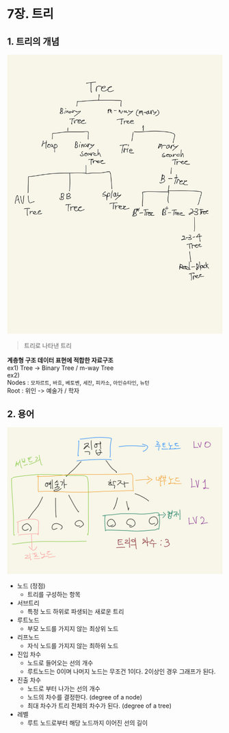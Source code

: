 # 7장. 트리
## 1. 트리의 개념
![IMG1](IMG1.jpg)
> 트리로 나타낸 트리
 
**계층형 구조 데이터 표현에 적합한 자료구조**<br>
ex1) Tree -> Binary Tree / m-way Tree <br>
ex2) <br>Nodes : `모차르트`, `바흐`, `베토벤`, `세잔`, `피카소`, `아인슈타인`, `뉴턴` 
    <br> Root : 위인 -> 예술가 / 학자 

## 2. 용어
![IMG2](IMG2.png)
- 노드 (정점)
  - 트리를 구성하는 항목
- 서브트리
  - 특정 노드 하위로 파생되는 새로운 트리 
- 루트노드
  - 부모 노드를 가지지 않는 최상위 노드
- 리프노드
  - 자식 노드를 가지지 않는 최하위 노드
- 진입 차수
  - 노드로 들어오는 선의 개수 
  - 루트노드는 0이며 나머지 노드는 무조건 1이다. 2이상인 경우 그래프가 된다.
- 진출 차수
  - 노드로 부터 나가는 선의 개수 
  - 노드의 차수를 결정한다. (degree of a node)
  - 최대 차수가 트리 전체의 차수가 된다. (degree of a tree)
- 레벨
  - 루트 노드로부터 해당 노드까지 이어진 선의 길이